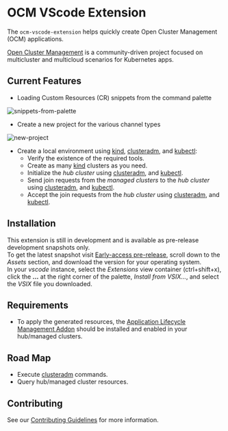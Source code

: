 # OCM VScode Extension

The `ocm-vscode-extension` helps quickly create Open Cluster Management (OCM) applications.

[Open Cluster Management][ocm-io] is a community-driven project focused on multicluster and multicloud scenarios for Kubernetes apps.

## Current Features

- Loading Custom Resources (CR) snippets from the command palette

![snippets-from-palette][gif-snippets]

- Create a new project for the various channel types

![new-project][gif-new-project]

- Create a local environment using [kind][kind], [clusteradm][clusteradm], and [kubectl][kubectl]:
  - Verify the existence of the required tools.
  - Create as many [kind][kind] clusters as you need.
  - Initialize the _hub cluster_ using [clusteradm][clusteradm], and [kubectl][kubectl].
  - Send join requests from the _managed clusters_ to the _hub cluster_ using [clusteradm][clusteradm], and [kubectl][kubectl].
  - Accept the join requests from the _hub cluster_ using [clusteradm][clusteradm], and [kubectl][kubectl].

## Installation

This extension is still in development and is available as pre-release development snapshots only.</br>
To get the latest snapshot visit [Early-access pre-release][early-access], scroll down to the _Assets_ section,
and download the version for your operating system.</br>
In your _vscode_ instance, select the _Extensions_ view container (ctrl+shift+x), click the **...** at the right corner of the palette, _Install from VSIX..._, and select the _VSIX_ file you downloaded.

## Requirements

- To apply the generated resources, the [Application Lifecycle Management Addon][app-mng-addon] should be installed and enabled in your hub/managed clusters.

## Road Map

- Execute [clusteradm][clusteradm] commands.
- Query hub/managed cluster resources.

## Contributing

See our [Contributing Guidelines][repo-contribute] for more information.

<!-- LINKS -->
[app-mng-addon]: https://open-cluster-management.io/getting-started/integration/app-lifecycle/
[clusteradm]: https://github.com/open-cluster-management-io/clusteradm
[early-access]: https://github.com/open-cluster-management-io/ocm-vscode-extension/releases/tag/early-access
[kind]: https://kind.sigs.k8s.io/
[kubectl]: https://kubernetes.io/docs/tasks/tools/
[ocm-io]: https://open-cluster-management.io/
[repo-contribute]: https://github.com/open-cluster-management-io/ocm-vscode-extension/contribute
<!-- GIFS -->
[gif-new-project]: https://raw.githubusercontent.com/open-cluster-management-io/ocm-vscode-extension/main/images/new-project.gif
[gif-snippets]: https://raw.githubusercontent.com/open-cluster-management-io/ocm-vscode-extension/main/images/snippets-from-palette.gif
